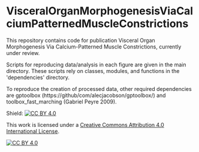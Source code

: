 # VisceralOrganMorphogenesisViaCalciumPatternedMuscleConstrictions
This repository contains code for publication Visceral Organ Morphogenesis Via Calcium-Patterned Muscle Constrictions, currently under review.

Scripts for reproducing data/analysis in each figure are given in the main directory. 
These scripts rely on classes, modules, and functions in the 'dependencies' directory.

To reproduce the creation of processed data, other required dependencies are gptoolbox (https://github/com/alecjacobson/gptoolbox/) and toolbox_fast_marching (Gabriel Peyre 2009). 


Shield: [![CC BY 4.0][cc-by-shield]][cc-by]

This work is licensed under a
[Creative Commons Attribution 4.0 International License][cc-by].

[![CC BY 4.0][cc-by-image]][cc-by]

[cc-by]: http://creativecommons.org/licenses/by/4.0/
[cc-by-image]: https://i.creativecommons.org/l/by/4.0/88x31.png
[cc-by-shield]: https://img.shields.io/badge/License-CC%20BY%204.0-lightgrey.svg
